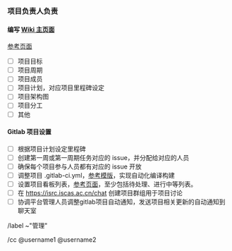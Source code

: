 ### 项目负责人负责

#### 编写 [Wiki 主页面](https://isrc.iscas.ac.cn/gitlab/<groupname>/<projectname>/wikis/home)

[参考页面](https://isrc.iscas.ac.cn/gitlab/platforms/portal/wikis/home)

- [ ] 项目目标
- [ ] 项目周期
- [ ] 项目成员
- [ ] 项目计划，对应项目里程碑设定
- [ ] 项目架构图
- [ ] 项目分工
- [ ] 其他

#### Gitlab 项目设置

- [ ] 根据项目计划设定里程碑
- [ ] 创建第一周或第一周期任务对应的 issue，并分配给对应的人员
- [ ] 确保每个项目参与人员都有对应的 issue 开放
- [ ] 调整项目 .gitlab-ci.yml，[参考模版](https://isrc.iscas.ac.cn/gitlab/platforms/portal/blob/master/.gitlab-ci.yml)，实现自动化编译构建
- [ ] 设置项目看板列表，[参考页面](https://isrc.iscas.ac.cn/gitlab/platforms/portal/boards)，至少包括待处理、进行中等列表。
- [ ] 在 https://isrc.iscas.ac.cn/chat 创建项目群组用于项目讨论
- [ ] 协调平台管理人员调整gitlab项目自动通知，发送项目相关更新的自动通知到聊天室

/label ~"管理"

/cc @username1  @username2